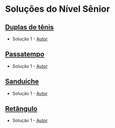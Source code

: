 # Soluções do Nível Sênior

## [Duplas de tênis](https://neps.academy/br/exercise/1653)
- Solução 1 - [Autor]() <Insira o link para o seu github nos parenteses>

<Se possivel insira uma breve explicacao da solucao>

## [Passatempo](https://neps.academy/br/exercise/1658)
- Solução 1 - [Autor]() <Insira o link para o seu github nos parenteses>

<Se possivel insira uma breve explicacao da solucao>

## [Sanduíche](https://neps.academy/br/exercise/1659)
- Solução 1 - [Autor]() <Insira o link para o seu github nos parenteses>

<Se possivel insira uma breve explicacao da solucao>

## [Retângulo](https://neps.academy/br/exercise/1657)
- Solução 1 - [Autor]() <Insira o link para o seu github nos parenteses>

<Se possivel insira uma breve explicacao da solucao>
